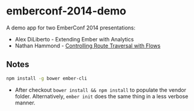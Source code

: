 emberconf-2014-demo
===================

A demo app for two EmberConf 2014 presentations:

- Alex DiLiberto - Extending Ember with Analytics
- Nathan Hammond - [Controlling Route Traversal with Flows](http://emberconf.com/schedule.html#hammond)

## Notes

```bash
npm install -g bower ember-cli
```

- After checkout `bower install && npm install` to populate the vendor folder. Alternatively, `ember init` does the same thing in a less verbose manner.

